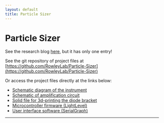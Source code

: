```yaml
---
layout: default
title: Particle Sizer
---
```


Particle Sizer
==============

See the research blog [here](blog/), but it has only one entry!

See the git repository of project files at [https://github.com/RowleyLab/Particle-Sizer](https://github.com/RowleyLab/Particle-Sizer)

Or access the project files directly at the links below:
* [Schematic diagram of the instrument](https://github.com/RowleyLab/Particle-Sizer/blob/master/Design_Files/CAD_Diagram_Final.dxf)
* [Schematic of amplification circuit](https://github.com/RowleyLab/Particle-Sizer/blob/master/Design_Files/Amplifier.sch)
* [Solid file for 3d-printing the diode bracket](https://github.com/RowleyLab/Particle-Sizer/blob/master/Design_Files/Diode%20Bracket%20v7-front.stl)
* [Microcontroller firmware (LightLevel)](LightLevel/)
* [User interface software (SerialGraph)](SerialGraph/)
---
